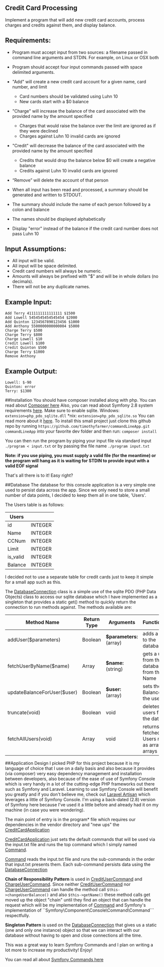Credit Card Processing
-----
 
Implement a program that will add new credit card accounts, process charges and credits
against them, and display balance.
 
## Requirements:
 
- Program must accept input from two sources: a filename passed in
  command line arguments and STDIN. For example, on Linux or OSX both
- Program should accept four input commands passed with space delimited
  arguments.
 
- "Add" will create a new credit card account for a given name, card number, and limit
   - Card numbers should be validated using Luhn 10
   - New cards start with a $0 balance
- "Charge" will increase the balance of the card associated with the provided
  name by the amount specified
   - Charges that would raise the balance over the limit are ignored as if they
     were declined
   - Charges against Luhn 10 invalid cards are ignored
- "Credit" will decrease the balance of the card associated with the provided
  name by the amount specified
   - Credits that would drop the balance below $0 will create a negative balance
   - Credits against Luhn 10 invalid cards are ignored
- “Remove” will delete the account of that person
 
- When all input has been read and processed, a summary should be generated and
  written to STDOUT.
- The summary should include the name of each person followed by a colon and
  balance
- The names should be displayed alphabetically
- Display "error" instead of the balance if the credit card number does not pass
  Luhn 10
 
## Input Assumptions:
 
- All input will be valid.
- All input will be space delimited.
- Credit card numbers will always be numeric.
- Amounts will always be prefixed with "$" and will be in whole dollars (no
  decimals).
- There will not be any duplicate names.
 
## Example Input:
 
```
Add Terry 4111111111111111 $1500
Add Lowell 5454545454545454 $2000
Add Quinton 1234567890123456 $1000
Add Anthony 5500000000000004 $5000
Charge Terry $500
Charge Terry $800
Charge Lowell $10
Credit Lowell $100
Credit Quinton $500
Charge Terry $1000
Remove Anthony
```
 
## Example Output:
 
```
Lowell: $-90
Quinton: error
Terry: $1300
```
##Installation
You should have composer installed along with php. You can read about [Composer here](https://getcomposer.org/doc/00-intro.md)
Also, you can read about Symfony 2.8 system requirements [here](http://symfony.com/doc/2.8/reference/requirements.html). Make sure to enable sqlite. Windows: ```extension=php_pdo_sqlite.dll``` *nix: ```extension=php_pdo_sqlite.so``` You can read more about it [here](http://php.net/manual/en/pdo.installation.php). To install this small project just clone this github repo by running ```https://github.com/timothyfarmer/commandLineApp.git commandLineApp``` into your favorite dev folder and then run: ```composer install```

You can then run the program by piping your input file via standard input  ```./program < input.txt``` or by passing the file name ```./program input.txt```

**Note: if you use piping, you must supply a valid file (for the meantime) or the program will hang as it is waiting for STDIN to provide input with a valid EOF signal**

That's all there is to it! Easy right?

##Database
The database for this console application is a very simple one used to persist
data across the app. Since we only need to store a small number of data points,
I decided to keep them all in one table, 'Users'. 

The Users table is as follows:

| Users |  |
| ----------- | --------- |
| id          | INTEGER   |
| Name | INTEGER |
| CCNum | INTEGER |
| Limit | INTEGER |
| is_valid | INTEGER |
| Balance | INTEGER |

I decided not to use a separate table for credit cards just to keep it simple for a small app such as this.

The [DatabaseConnection](src/DatabaseConnection.php) class is a simple use of the sqlite PDO (PHP Data Objects) class to access our sqlite
database which I have implemented as a singleton that provides a static get() method to quickly return the connection
to run methods against.
The methods available are:

| Method Name | Return Type | Arguments | Functionality |
| ----------- | ----------- | ----------| ------------- |
| addUser($parameters) | Boolean | **$parameters:** (array) | adds a user to the database |
| fetchUserByName($name) | Array | **$name:** (string) | gets a user from the database from their Name |
| updateBalanceForUser($user) | Boolean | **$user:** (array) | sets the Balance for the user |
| truncate(void) | Boolean | void | deletes all users from the database |
| fetchAllUsers(void) | Array | void | returns fetched Users rows as array of arrays |

##Application Design
I picked PHP for this project because it is my language of choice that I use on a daily basis and also because it provides (via composer) very easy dependency management and installation between developers, also because of the ease of use of Symfony Console which is very handy in a lot of the cutting-edge PHP frameworks out there such as Symfony and Laravel. Learning to use Symfony Console will benefit you greatly and if you don't believe me, check out [Laravel Artisan](https://laravel.com/docs/5.3/artisan) which leverages a little of Symfony Console. I'm using a back-dated (2.8) version of Symfony here because I've used it a little before and already had it on my machine (in case you were wondering).

The main point of entry is in the program* file which requires our dependencies in the vendor directory and "new ups" the [CreditCardApplication](src/CreditCardApplication.php)

[CreditCardApplication](src/CreditCardApplication.php) just sets the default commands that will be used via the input.txt file and runs the top command which I simply named [Command](src/Command.php).

[Command](src/Command.php) reads the input.txt file and runs the sub-commands in the order that input.txt presents them. Each sub-command persists data using the [DatabaseConnection](src/DatabaseConnection.php) 

**Chain of Responsibility Pattern** is used in [CreditUserCommand](src/CreditUserCommand.php) and [ChargeUserCommand](ChargeUserCommand.php). Since neither [CreditUserCommand](src/CreditUserCommand.php) nor [ChargeUserCommand](ChargeUserCommand.php) can handle the method call ```$this->changeUserBalance()``` and also ```$this->getName()``` these method calls get moved up the object "chain" until they find an object that can handle the request which will be my implementation of [Command](Command.php) and Symfony's implementation of ``Symfony\Component\Console\Command\Command``` respectfully. 

**Singleton Pattern** is used on the [DatabaseConnection](src/DatabaseConnection.php) that gives us a static (one and only one instance) 
object so that we can interact with our database without having to open and close connections all the time.

This was a great way to learn Symfony Commands and I plan on writing a lot more to increase my productivity! Enjoy!

You can read all about [Symfony Commands here](https://symfony.com/doc/current/console.html)
